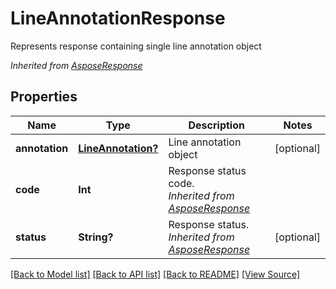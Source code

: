 ﻿# LineAnnotationResponse
Represents response containing single line annotation object

*Inherited from [AsposeResponse](AsposeResponse.md)*
## Properties
Name | Type | Description | Notes
------------ | ------------- | ------------- | -------------
**annotation** | [**LineAnnotation?**](LineAnnotation.md) | Line annotation object | [optional]
**code** | **Int** | Response status code.<br />*Inherited from [AsposeResponse](AsposeResponse.md)* | 
**status** | **String?** | Response status.<br />*Inherited from [AsposeResponse](AsposeResponse.md)* | [optional]

[[Back to Model list]](../README.md#documentation-for-models) [[Back to API list]](../README.md#documentation-for-api-endpoints) [[Back to README]](../README.md) [[View Source]](../AsposePdfCloud/Models/LineAnnotationResponse.swift)

